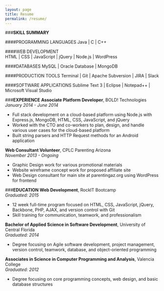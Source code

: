 ```yaml
---
layout: page
title: Resume
permalink: /resume/
---
```


###**SKILL SUMMARY**

####PROGRAMMING LANGUAGES
Java | C | C++  

####WEB DEVELOPMENT  
HTML | CSS | JavaScript | jQuery | Node.js | WordPress

####DATABASES
MySQL | Oracle Database | MongoDB

####PRODUCTION TOOLS
Terminal | Git | Apache Subversion | JIRA | Slack

####SOFTWARE APPLICATIONS
Sublime Text 3 | Eclipse | Notepad++ | Microsoft Visual Studio

###**EXPERIENCE**
**Associate Platform Developer**, BOLD! Technologies  
*January 2014 - June 2014*   
-  Full stack development on a cloud-based platform using Node.js with Express.js, MongoDB, HTML, CSS, JavaScript, and jQuery  
-  Worked with the CTO and co-workers to plan, design, and handle various user cases for the cloud-based platform  
-  Built string parsers and HTTP Request methods for an Android application

**Web Consultant Volunteer**, CPLC Parenting Arizona  
*November 2013 - Ongoing*  
-  Graphic Design work for various promotional materials  
-  Website wireframe concept work for proposed affiliate site  
-  Web Design consultant for main site at parentingaz.org using WordPress for frontend  

###**EDUCATION**
**Web Development**, RockIT Bootcamp  
*Graduated: 2015*  
-  12 week full-time program focused on HTML, CSS, JavaScript, jQuery, Backbone, PHP, AJAX, and version control with Git  
-  Skill training for communication, teamwork, and professionalism  

**Bachelor of Applied Science in Software Development**, University of Central Florida  
*Graduated: 2014*  
-  Degree focusing on Agile software development, project management, version control, teamwork, database, and object-oriented programming

**Associates in Science in Computer Programming and Analysis**, Valencia College  
*Graduated: 2012*  
- Degree focusing on core programming concepts, web design, and basic database structures  

